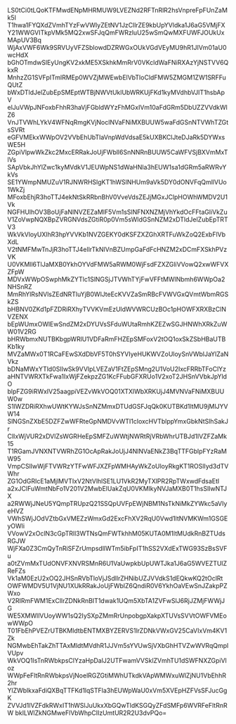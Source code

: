 ---
---

LS0tCi0tLQoKTFMwdENpMHRMUW9LVEZNd2RFTnRlR2hsVnpreFpFUnZaMk5I
T1hwa1FYQXdZVmhTYzFwVWIyZEtNV1JzCllrZE9kbUpYVldka1J6aG5VMjFX
Y21WWGVITkpVMk5MQ2xwSFJqQmFWRzluU25wSmQwMXFUWFJOUkUxMApUV3Bq
WjAxVWF6Wk9SRVUyVFZSblowdDZRWGxOUkVGdVEyMU9hR1JIVm01aU0wcHdX
bGhOTmdwSlEyUngKV2xkME5XSkhkMmRrV0VKcldWaFNiRXAzYjNSTVV6QkxR
MnhzZG1SVFpITmlRMEp0WVZjMWEwbElVbTloCldFMW5ZMGM1ZW1SRFFuQUtZ
bWxDTldJelZubEpSMEptWTBjNWVtUklUbWRKUjFKd1kyMVdhbVJIT1hsbApV
elJuVWpJNFoxbFhhR3haVjFGbldWYzFhMGxIVm10aFdGRm5DbUZZVVdkWlZ6
VnJTVWhLYkV4WFNqRmgKVjNoclNVaFNiMXBUUW5waFdGSnNTVWhTZGtsSVRt
eGFVMEkxWWpOV2VVbEhUbTlaVnpWdVdsaE5kUXBKClJteDJaRk5DYWxsWE5H
ZGpiVlpwWkZkc2MxcERRakJoUjFWbll6SnNNRnBUUW5CaWFVSjBXVmMxTlVs
SApVbkJhYlZwc1kyMVdkV1JEUWpNS1dWaHNla3hEUW1sa1dGRm5aRWRvYkVs
SE1YWmpNMUZuV1RJNWRHSlgKT1hWSlNHUm9aVk5DY0dONVFqQmllVUo1WkZj
MFoxbEhjR3hoTTJ4ekNtSkRRbnBhV0VveVdsZEJjMGxJClpHOWhWMDV2U1Vk
NGFHUlhOV3BoUjFaNlNVZEZaMlF5Vm1sSlNFNXNZMjVhYkdOcFFtaGliVkZu
V1ZoVwpNQXBpZVRGNVdsZGtiR0p0Vm5sWldGSnNZM2xDTldJelZubEpTRTV3
WkVkVloyUXlhR3hpYVVKb1NVZGEKY0dKSFZXZGhXRTFuWkZoQ2ExbFlVbXdL
V2tNMFMwTnJjR3hoTTJ4ellrTkNlVnBZUmpGaFdFcHNZM2xDCmFXSkhPVzVK
U0VKMll6TlJaMXB0YkhOYVdFMW5aRWM0WjFsdFZXZGliVVowQ2xwWFVXZFpW
MDVxWWpOSwphMkZYTlc1SlNGSjJTVWhTYjFwVFFtMWlNbmh6WWpOa2NHSnRZ
MmRhYlRsNVlsZEdNRTluYjB0WlJteEcKVVZaSmRBcFVWVGxQVmtWbmRGSkZS
bHBNV0ZKd1pFZDRiRXhyTVVKVmEzUldWVWRCUzBOc1pHOWFXRXBzClNVZENX
bEpWUmxOWlEwSndZM2xDYUVsSFduWUtaRmhKZEZwSGJHNWhXRkZuWW01V2RG
bHRWbmxNUTBKbgpWRlU1VDFaRmFHZEpSMFoxV2tOQ1oxSkZSbHBaUTBKb1ky
MVZaMWx0T1RCaFEwSXdDbVF5T0hSYVIyeHUKWVZoUloySnVWblJaYlZaNVkz
bDNaMWxYTld0SlIwSk9VVlpLVEZaV1FtZEpSMng2U1VoU2IxcFRRbTFoClYz
aHNTVWRXTkFwa1IxWjFZekpzZG1KcFFubGFXRUo1V2xoT2JHSnVVbkJpYldO
blpFZG9iRWxIV25aagpiVEZvWkVOQ01XTXlWbXRKUjJ4MVNVaFNiMXBUUW0w
S1lWZDRiRXhwUWtKYWJsSnNZMmxDTUdGSFJqQk0KUTBKd1ltMU9jMlJYVW14
SlNGSnZXbE5DZFZwWFRteGpNMDVvWTI1cloxcHVTblppYmxGbkNtSlhSakJr
ClIxWjVUR2xDVlZsWGRHeEpSMFZuWWtjNWRtRjVRbWhrUTBJd1lVZFZaMk15
T1RGamJVNXNTVWRhZG1OcApRakJoUjJ4NlNVaENkZ3BqTTFGblpFYzRaMW95
VmpCSlIwWjFTVWRzYTFwWFJXZFpWMHAyWkZoUloyRkgKT1ROSlIyd3dTVWhr
ZG1OdGRIcE1aMjlMVTIxV2NtVlhlSE1LU1VkR2MyTXlPR2RpTWxwdFdsaEtl
a2xJClFuWmtNbFo1V201V2MwbElUakZqU0VKMlkyNVJaMXB0T1hsSlIwNTJX
a2RWWjJNeU5YQmpTRUpzQ21SSQpUVFpEWjNBM1NsTkNiMkZYWkc5aVIyeHVZ
VWhSWjJOdVZtbGxVMEZzWmxGd2ExcFhXV2RqU0Vwd1ltNVMKWm1GSGEyOWli
VVowV2xOclN3cGpTRll3WTNsQmFWTkhhM05KUTA0M1ltMUdkRnBZTUdsRGJW
WjFXa0Z3CmQyTnRiSFZrUmpsdllWTm5ibFpIT1hSS2VXdExTWG93SzBsSVFu
a0tZVmMxTUdONVFXNVRSMnR6U1VaUwpkbUpUWTJka1J6aG5WVEZTUlZReFZs
Vk1aM0EzU2xOQ2JHSnRVbTloVjJSdllrZHNibUZJVVdkS1dEQkwKQ2tOclRt
OWFWMDV5U1VjNU1XUkRRakJoUjFWblZ6QndiR0V6YkhOaVEwSnJZakpPZWxo
V2RIRmFWM1ExCllrZDNkRnBIT1dwak1UQm5XbTA1ZVFwSlJ6RjJZMjFWWjJG
WE5XMWllVUoyWW1sQ2IySXpZMmRrUnpobgpXakpXTUVsSVVtOWFVMEowWWpO
T01FbEhPVEZrUTBKMldtbENTMXBYZERVS1lrZDNkVWxGV25CaVIxVm4KV1Zk
NGMwbEhTakZhTTAxMldtMVdhR1JJVm5sYVUwSjVXbGhHTVZwWVRqQmplVUpv
WkVOQ1lsTnRWbkpsClYzaHpDalJ2UTFwamVVSklZVmhTU1dSWFNXZGpiVloz
WWpFeFltRnRWbkpsVjNoelRGZGtiMWhUTkdkVApWMWxuWlZjNU1VbEhhR2hr
YlZWblkxaFdiQXBqTTFKd1lqSTFla3hEUWpWaU0xVm5XVEpHZFVsSFJucGgK
ZVVJd1lVZFdkRWxIT1hWSlJuUkxXbGQwTldKSGQyZFdSMFp6WVRFeFltRnRW
bklLWlZkNGMweFlVbWhpClIzUmtUR2R2U3dvPQo=
